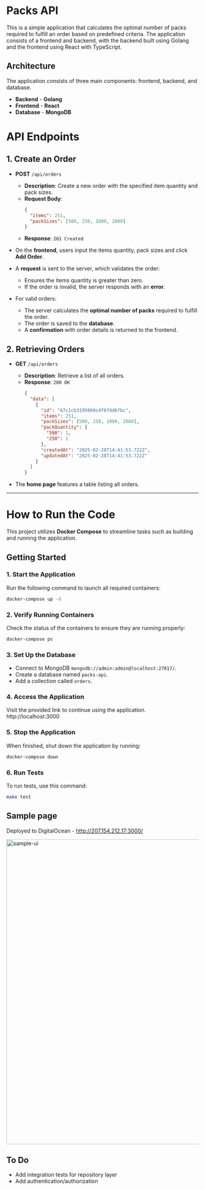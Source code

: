 # Packs API
This is a simple application that calculates the optimal number of packs required to fulfill an order based on predefined criteria. The application consists of a frontend and backend, with the backend built using Golang and the frontend using React with TypeScript.

## Architecture

The application consists of three main components: frontend, backend, and database.

- **Backend** - **Golang**
- **Frontend** - **React**
- **Database** - **MongoDB**

# API Endpoints

## 1. Create an Order

- **POST** `/api/orders`
  - **Description**: Create a new order with the specified item quantity and pack sizes.
  - **Request Body**:
    ```json
    {
      "items": 251,
      "packSizes": [500, 250, 1000, 2000]
    }
    ```
  - **Response**:
    ```201 Created```

- On the **frontend**, users input the items quantity, pack sizes and click **Add Order**.
- A **request** is sent to the server, which validates the order:
    - Ensures the items quantity is greater than zero.
    - If the order is invalid, the server responds with an **error**.
- For valid orders:
    - The server calculates the **optimal number of packs** required to fulfill the order.
    - The order is saved to the **database**.
    - A **confirmation** with order details is returned to the frontend.

## 2. Retrieving Orders

- **GET** `/api/orders`
  - **Description**: Retrieve a list of all orders.
  - **Response**:
    ```200 OK```
    ```json
    {
      "data": [
        {
          "id": "67c1cb3195069c4f6f4d6fbc",
          "items": 251,
          "packSizes": [500, 250, 1000, 2000],
          "packQuantity": {
            "500": 1,
            "250": 1
          },
          "createdAt": "2025-02-28T14:41:53.722Z",
          "updatedAt": "2025-02-28T14:41:53.722Z"
        }
      ]
    }
    ```

- The **home page**  features a table listing all orders.

---

# How to Run the Code

This project utilizes **Docker Compose** to streamline tasks such as building and running the application.

## Getting Started

### 1. Start the Application
Run the following command to launch all required containers:

```sh
docker-compose up -d
```

### 2. Verify Running Containers
Check the status of the containers to ensure they are running properly:

```sh
docker-compose ps
```

### 3. Set Up the Database
- Connect to MongoDB `mongodb://admin:admin@localhost:27017/`.
- Create a database named `packs-api`.
- Add a collection called `orders`.

### 4. Access the Application
Visit the provided link to continue using the application.
http://localhost:3000

### 5. Stop the Application
When finished, shut down the application by running:

```sh
docker-compose down
```

### 6. Run Tests
To run tests, use this command:

```sh
make test
```

## Sample page 

Deployed to DigitalOcean - http://207.154.212.17:3000/

<img width="800" alt="sample-ui" src="https://github.com/user-attachments/assets/8e93c27c-fa90-47a9-ab29-3249b71a1f1b" />

## To Do
- Add integration tests for repository layer
- Add authentication/authorization
